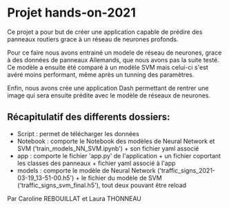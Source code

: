 # Projet hands-on-2021

Ce projet a pour but de créer une application capable de prédire des panneaux routiers grace à un réseau de neurones profonds.

Pour ce faire nous avons entrainé un modele de réseau de neurones, grace à des données de panneaux Allemands, que nous avons pas la suite testé. 
Ce modèle a ensuite été comparé à un modèle SVM mais celui-ci s'est avéré moins performant, même après un tunning des paramètres. 

Enfin, nous avons crée une application Dash permettant de rentrer une image qui sera ensuite prédite avec le modèle de réseaux de neurones. 

## Récapitulatif des differents dossiers:

* Script : permet de télécharger les données
* Notebook : comporte le Notebook des modèles de Neural Network et SVM ('train_models_NN_SVM.ipynb') + son fichier yaml associé
* app : comporte le fichier 'app.py' de l'application + un fichier coportant les classes des panneaux + fichier yaml associé à  l'app
* models : comporte le modèle de Neural Network ('traffic_signs_2021-03-19_13-51-00.h5') + le fichier du modèle de SVM ('traffic_signs_svm_final.h5'), tout deux pouvant être reload 





Par Caroline REBOUILLAT et Laura THONNEAU 
